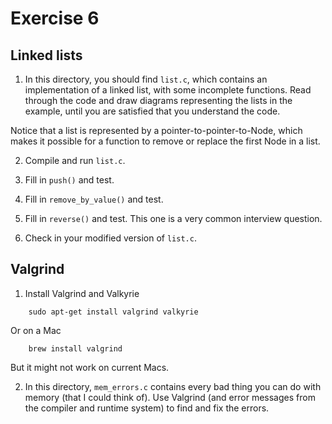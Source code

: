 # Exercise 6

## Linked lists

1) In this directory, you should find `list.c`, which contains an
implementation of a linked list, with some incomplete functions.
Read through the code and draw diagrams representing the lists in
the example, until you are satisfied that you understand the code.

Notice that a list is represented by a pointer-to-pointer-to-Node,
which makes it possible for a function to remove or replace the
first Node in a list.

2) Compile and run `list.c`.

3) Fill in `push()` and test.

4) Fill in `remove_by_value()` and test.

5) Fill in `reverse()` and test.  This one is a very common interview
question.

6) Check in your modified version of `list.c`.


## Valgrind

1) Install Valgrind and Valkyrie

```
    sudo apt-get install valgrind valkyrie
```

Or on a Mac

```
    brew install valgrind
```
But it might not work on current Macs.

2) In this directory, `mem_errors.c` contains every bad thing you can
do with memory (that I could think of).  Use Valgrind (and error
messages from the compiler and runtime system) to find and fix the
errors.
